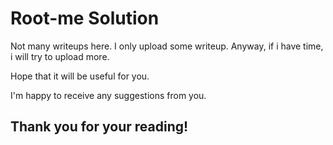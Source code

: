 # Root-me Solution
Not many writeups here. I only upload some writeup. Anyway, if i have time, i will try to upload more.

Hope that it will be useful for you.

I'm happy to receive any suggestions from you.

## Thank you for your reading!
